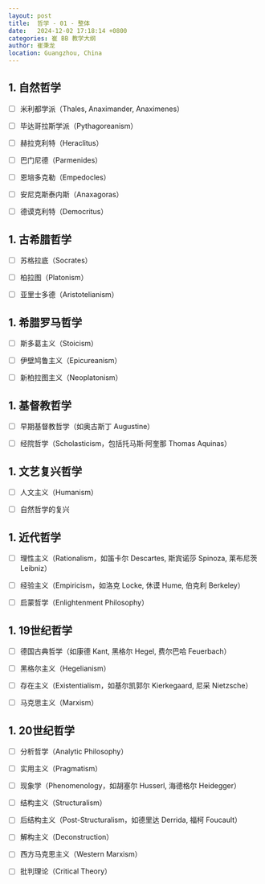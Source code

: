 ```yaml
---
layout: post
title:  哲学 - 01 - 整体
date:   2024-12-02 17:18:14 +0800
categories: 崔 BB 教学大纲
author: 崔秉龙
location: Guangzhou, China
---
```




## 1. 自然哲学

- [ ] 米利都学派（Thales, Anaximander, Anaximenes）

- [ ] 毕达哥拉斯学派（Pythagoreanism）

- [ ] 赫拉克利特（Heraclitus）

- [ ] 巴门尼德（Parmenides）

- [ ] 恩培多克勒（Empedocles）

- [ ] 安尼克斯泰内斯（Anaxagoras）

- [ ] 德谟克利特（Democritus）

## 1. 古希腊哲学

- [ ] 苏格拉底（Socrates）

- [ ] 柏拉图（Platonism）

- [ ] 亚里士多德（Aristotelianism）

## 1. 希腊罗马哲学

- [ ] 斯多葛主义（Stoicism）

- [ ] 伊壁鸠鲁主义（Epicureanism）

- [ ] 新柏拉图主义（Neoplatonism）

## 1. 基督教哲学

- [ ] 早期基督教哲学（如奥古斯丁 Augustine）

- [ ] 经院哲学（Scholasticism，包括托马斯·阿奎那 Thomas Aquinas）

## 1. 文艺复兴哲学

- [ ] 人文主义（Humanism）

- [ ] 自然哲学的复兴

## 1. 近代哲学

- [ ] 理性主义（Rationalism，如笛卡尔 Descartes, 斯宾诺莎 Spinoza, 莱布尼茨 Leibniz）

- [ ] 经验主义（Empiricism，如洛克 Locke, 休谟 Hume, 伯克利 Berkeley）

- [ ] 启蒙哲学（Enlightenment Philosophy）

## 1. 19世纪哲学

- [ ] 德国古典哲学（如康德 Kant, 黑格尔 Hegel, 费尔巴哈 Feuerbach）

- [ ] 黑格尔主义（Hegelianism）

- [ ] 存在主义（Existentialism，如基尔凯郭尔 Kierkegaard, 尼采 Nietzsche）

- [ ] 马克思主义（Marxism）

## 1. 20世纪哲学

- [ ] 分析哲学（Analytic Philosophy）

- [ ] 实用主义（Pragmatism）

- [ ] 现象学（Phenomenology，如胡塞尔 Husserl, 海德格尔 Heidegger）

- [ ] 结构主义（Structuralism）

- [ ] 后结构主义（Post-Structuralism，如德里达 Derrida, 福柯 Foucault）

- [ ] 解构主义（Deconstruction）

- [ ] 西方马克思主义（Western Marxism）

- [ ] 批判理论（Critical Theory）